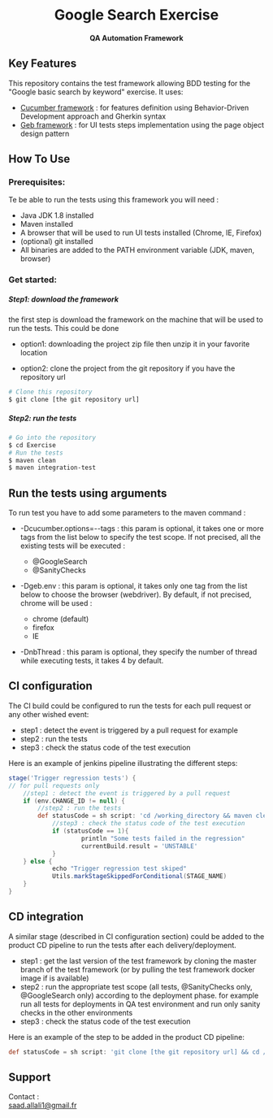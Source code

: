 
   <h1 align ="center">Google Search Exercise</h1>  
   
<h4 align="center">QA Automation Framework</h4>  

  
 
  
## Key Features  
  
This repository contains the test framework allowing BDD testing for the "Google basic search by keyword" exercise.
It uses:
- [Cucumber framework](https://cucumber.io/) : for features definition using Behavior-Driven Development approach and Gherkin syntax
- [Geb framework](https://gebish.org/) : for UI tests steps implementation using the page object design pattern

## How To Use

### Prerequisites:

Te be able to run the tests using this framework you will need :  
* Java JDK 1.8 installed 
* Maven installed
* A browser that will be used to run UI tests installed (Chrome, IE, Firefox)
* (optional) git installed
* All binaries are added to the PATH environment variable (JDK, maven, browser)

### Get started:

##### Step1: download the framework

the first step is download the framework on the machine that will be used to run the tests.
This could be done 

- option1: downloading the project zip file then unzip it in your favorite location

- option2: clone the project from the git repository if you have the repository url
```bash
# Clone this repository
$ git clone [the git repository url]
```
##### Step2: run the tests
```bash
# Go into the repository
$ cd Exercise
# Run the tests
$ maven clean
$ maven integration-test
```

## Run the tests using arguments
To run test you have to add some parameters to the maven command :
* -Dcucumber.options=--tags : this param is optional, it takes one or more tags from the list below to specify the test scope. If not precised, all the existing tests will be executed :
   - @GoogleSearch
   - @SanityChecks
   
* -Dgeb.env : this param is optional, it takes only one tag from the list below to choose the browser (webdriver). By default, if not precised, chrome will be used  :
   - chrome (default)
   - firefox
   - IE
* -DnbThread : this param is optional, they specify the number of thread while executing tests, it takes 4 by default.

## CI configuration

The CI build could be configured to run the tests for each pull request or any other wished event:
- step1 : detect the event is triggered by a pull request for example
- step2 : run the tests
- step3 : check the status code of the test execution

Here is an example of jenkins pipeline illustrating the different steps:

```groovy
stage('Trigger regression tests') {
// for pull requests only
    //step1 : detect the event is triggered by a pull request
	if (env.CHANGE_ID != null) {
        //step2 : run the tests
		def statusCode = sh script: 'cd /working_directory && maven clean && maven integration-test', returnStatus:true
			//step3 : check the status code of the test execution 
            if (statusCode == 1){
					println "Some tests failed in the regression"
					currentBuild.result = 'UNSTABLE'
			}
	} else {
			echo "Trigger regression test skiped"
			Utils.markStageSkippedForConditional(STAGE_NAME)
	}
}
```

## CD integration
A similar stage (described in CI configuration section) could be added to the product CD pipeline to run the tests after each delivery/deployment. 
- step1 : get the last version of the test framework by cloning the master branch of the test framework (or by pulling the test framework docker image if is available)
- step2 : run the appropriate test scope (all tests, @SanityChecks only, @GoogleSearch only) according to the deployment phase. for example run all tests for deployments in QA test environment and run only sanity checks in the other environments
- step3 : check the status code of the test execution

Here is an example of the step to be added in the product CD pipeline:
```groovy
def statusCode = sh script: 'git clone [the git repository url] && cd /Exercise && maven clean && maven integration-test "-Dcucumber.options=--tags @SanityChecks"', returnStatus:true
```

## Support  
Contact :   
<saad.allali1@gmail.fr>  
  
